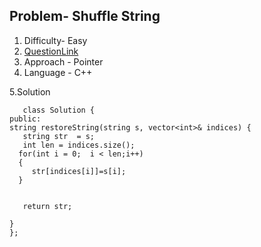 ## Problem- Shuffle String
1. Difficulty- Easy 
2. [QuestionLink](https://leetcode.com/problems/shuffle-string/)
3. Approach - Pointer
4. Language - C++


5.Solution
 
 
       class Solution {
    public:
    string restoreString(string s, vector<int>& indices) {
       string str  = s;
       int len = indices.size();
      for(int i = 0;  i < len;i++) 
      {
         str[indices[i]]=s[i];
      }

       
       return str;

    }
    };
      
        